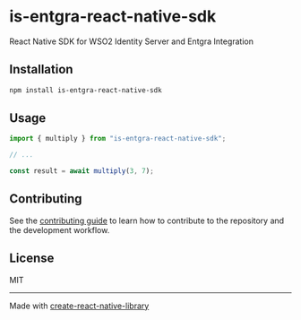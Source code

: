# is-entgra-react-native-sdk
React Native SDK for WSO2 Identity Server and Entgra Integration
## Installation

```sh
npm install is-entgra-react-native-sdk
```

## Usage

```js
import { multiply } from "is-entgra-react-native-sdk";

// ...

const result = await multiply(3, 7);
```

## Contributing

See the [contributing guide](CONTRIBUTING.md) to learn how to contribute to the repository and the development workflow.

## License

MIT

---

Made with [create-react-native-library](https://github.com/callstack/react-native-builder-bob)
